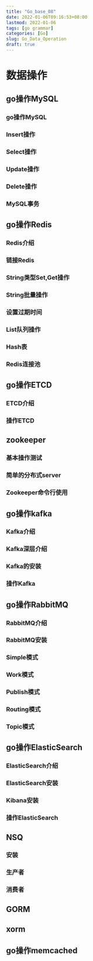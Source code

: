 ```yaml
---
title: "Go_base_08"
date: 2022-01-06T09:16:53+08:00
lastmod: 2022-01-06
tags: [go grammar]
categories: [Go]
slug: Go_Data_Operation
draft: true
---
```

# 数据操作
## go操作MySQL
### go操作MySQL
### Insert操作
### Select操作
### Update操作
### Delete操作
### MySQL事务
## go操作Redis
### Redis介绍
### 链接Redis
### String类型Set,Get操作
### String批量操作
### 设置过期时间
### List队列操作
### Hash表
### Redis连接池
## go操作ETCD
### ETCD介绍
### 操作ETCD
## zookeeper
### 基本操作测试
### 简单的分布式server
### Zookeeper命令行使用
## go操作kafka
### Kafka介绍
### Kafka深层介绍
### Kafka的安装
### 操作Kafka
## go操作RabbitMQ
### RabbitMQ介绍
### RabbitMQ安装
### Simple模式
### Work模式
### Publish模式
### Routing模式
### Topic模式
## go操作ElasticSearch
### ElasticSearch介绍
### ElasticSearch安装
### Kibana安装
### 操作ElasticSearch
## NSQ
### 安装
### 生产者
### 消费者
## GORM
## xorm
## go操作memcached


